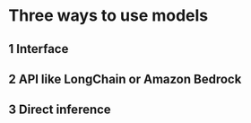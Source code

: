 # Three ways to use models
## 1 Interface
## 2 API like LongChain or Amazon Bedrock
## 3 Direct inference
